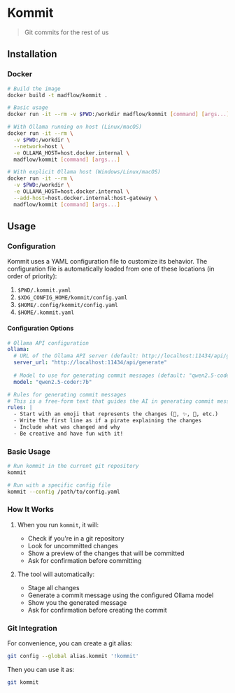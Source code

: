 # Kommit

> Git commits for the rest of us

## Installation

### Docker

```bash
# Build the image
docker build -t madflow/kommit .

# Basic usage
docker run -it --rm -v $PWD:/workdir madflow/kommit [command] [args...]

# With Ollama running on host (Linux/macOS)
docker run -it --rm \
  -v $PWD:/workdir \
  --network=host \
  -e OLLAMA_HOST=host.docker.internal \
  madflow/kommit [command] [args...]

# With explicit Ollama host (Windows/Linux/macOS)
docker run -it --rm \
  -v $PWD:/workdir \
  -e OLLAMA_HOST=host.docker.internal \
  --add-host=host.docker.internal:host-gateway \
  madflow/kommit [command] [args...]
```

## Usage

### Configuration

Kommit uses a YAML configuration file to customize its behavior. The configuration file is automatically loaded from one of these locations (in order of priority):

1. `$PWD/.kommit.yaml`
2. `$XDG_CONFIG_HOME/kommit/config.yaml`
3. `$HOME/.config/kommit/config.yaml`
4. `$HOME/.kommit.yaml`

#### Configuration Options

```yaml
# Ollama API configuration
ollama:
  # URL of the Ollama API server (default: http://localhost:11434/api/generate)
  server_url: "http://localhost:11434/api/generate"
  
  # Model to use for generating commit messages (default: "qwen2.5-coder:7b")
  model: "qwen2.5-coder:7b"

# Rules for generating commit messages
# This is a free-form text that guides the AI in generating commit messages
rules: |
  - Start with an emoji that represents the changes (🐛, ✨, 🚀, etc.)
  - Write the first line as if a pirate explaining the changes
  - Include what was changed and why
  - Be creative and have fun with it!
```

### Basic Usage

```bash
# Run kommit in the current git repository
kommit

# Run with a specific config file
kommit --config /path/to/config.yaml
```

### How It Works

1. When you run `kommit`, it will:
   - Check if you're in a git repository
   - Look for uncommitted changes
   - Show a preview of the changes that will be committed
   - Ask for confirmation before committing

2. The tool will automatically:
   - Stage all changes
   - Generate a commit message using the configured Ollama model
   - Show you the generated message
   - Ask for confirmation before creating the commit

### Git Integration

For convenience, you can create a git alias:

```bash
git config --global alias.kommit '!kommit'
```

Then you can use it as:
```bash
git kommit
```

